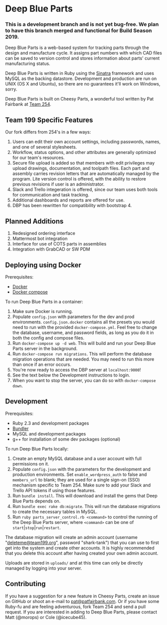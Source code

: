 Deep Blue Parts
===========

### This is a development branch and is not yet bug-free. We plan to have this branch merged and functional for Build Season 2019.

Deep Blue Parts is a web-based system for tracking parts through the design and manufacture cycle. It assigns
part numbers with which CAD files can be saved to version control and stores information about parts'
current manufacturing status.

Deep Blue Parts is written in Ruby using the [Sinatra](http://sinatrarb.com) framework and uses MySQL as the
backing datastore. Development and production are run on UNIX (OS X and Ubuntu), so there are no guarantees
it'll work on Windows, sorry.

Deep Blue Parts is built on Cheesy Parts, a wonderful tool written by Pat Fairbank at [Team 254](https://github.com/Team254).

## Team 199 Specific Features

Our fork differs from 254's in a few ways:

1. Users can edit their own account settings, including passwords, names, and one of several stylesheets.
1. Workflow, status options, and other attributes are generally optimized for our team's resources.
1. Secure file upload is added so that members with edit privileges may upload drawings, documentation, and toolpath files. Each part and assembly carries revision letters that are automatically managed by the program. Lite version control is offered, with the ability to restore previous revisions if user is an administrator.
1. Slack and Trello integeration is offered, since our team uses both tools for communication and task tracking.
1. Additional dashboards and reports are offered for use.
1. DBP has been rewritten for compatibility with bootstrap 4.

## Planned Additions
1. Redesigned ordering interface
1. Mattermost bot integration
1. Interface for use of COTS parts in assemblies
1. Integration with GrabCAD or SW PDM

## Deploying using Docker

Prerequisites:
 * [Docker](https://docs.docker.com/install/)
 * [Docker compose](https://docs.docker.com/compose/install/)

To run Deep Blue Parts in a container:

1. Make sure Docker is running.
1. Populate `config.json` with parameters for the dev and prod environments. `config.json.docker` contains all the presets you would need to run with the provided `docker-compose.yml`. Feel free to change the database, username, and password fields, as long as you do it in both the config and compose files.
1. Run `docker-compose up -d web`. This will build and run your Deep Blue Parts server in the background.
1. Run `docker-compose run migrations`. This will perform the database migration operations that are needed. You may need to run this more than once if an error occurs.
1. You're now ready to access the DBP server at `localhost:9000`! 
1. See the text below the Development instructions to login.
1. When you want to stop the server, you can do so with `docker-compose down`.

## Development

Prerequisites:

* Ruby 2.3 and development packages
* [Bundler](https://bundler.io/)
* MySQL and development packages
* g++ for installation of some dev packages (optional)

To run Deep Blue Parts locally:

1. Create an empty MySQL database and a user account with full permissions on it.
1. Populate `config.json` with the parameters for the development and production environments. Set
`enable_wordpress_auth` to false and `members_url` to blank; they are used for a single sign-on (SSO)
mechanism specific to Team 254. Make sure to add your Slack and Trello API tokens if using those features.
1. Run `bundle install`. This will download and install the gems that Deep Blue Parts depends on.
1. Run `bundle exec rake db:migrate`. This will run the database migrations to create the necessary tables in
MySQL.
1. Run `ruby parts_server_control.rb <command>` to control the running of the Deep Blue Parts server, where
`<command>` can be one of `start`|`stop`|`run`|`restart`.

The database migration will create an admin account (username "deleteme@team199.org", password "shark-tank")
that you can use to first get into the system and create other accounts. It is highly recommended that you
delete this account after having created your own admin account.

Uploads are stored in `uploads/` and at this time can only be directly managed by logging into your server.

## Contributing

If you have a suggestion for a new feature in Cheesy Parts, create an issue on GitHub or shoot an e-mail to
[pat@patfairbank.com](mailto:pat@patfairbank.com). Or if you have some Ruby-fu and are feeling adventurous,
fork Team 254 and send a pull request. If you are interested in adding to Deep Blue Parts, please contact Matt (@morops) or Cole (@icecube45).
